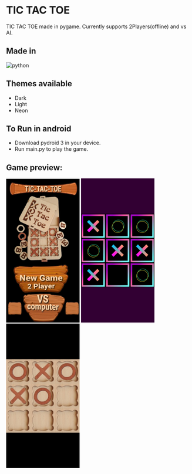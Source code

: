 # TIC TAC TOE
TIC TAC TOE made in pygame. Currently supports 2Players(offline) and vs AI.
## Made in
<img src = "https://img.shields.io/badge/python%20-%236C0101.svg?style=for-the-badge&logo=python&logoColor=white" alt="python"/>

## Themes available
* Dark
* Light
* Neon

## To Run in android

- Download pydroid 3 in your device.
- Run main.py to play the game.

## Game preview:

<img src="Assets/Preview/MainScreenPreview.jpg?raw=true" width="200"> <img src="Assets/Preview/NeonThemePreview.jpg?raw=true" width="200"> <img src="Assets/Preview/WoodenThemePreview.jpg?raw=true" width="200">

